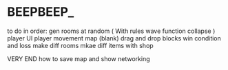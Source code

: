 # BEEPBEEP_
 to do in order:
gen rooms at random ( With rules wave function collapse )
player UI
player movement 
map (blank)
drag and drop blocks 
win condition and loss 
make diff rooms 
mkae diff items with shop

VERY END
how to save map and show 
networking
